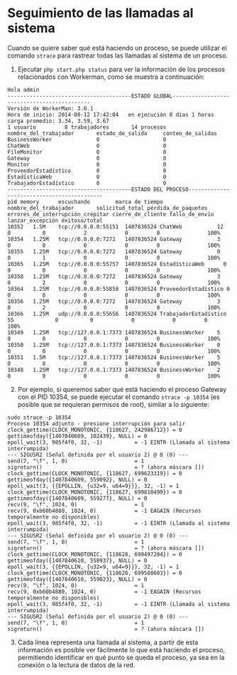 # Seguimiento de las llamadas al sistema

Cuando se quiere saber qué está haciendo un proceso, se puede utilizar el comando ```strace``` para rastrear todas las llamadas al sistema de un proceso.

1. Ejecutar ```php start.php status``` para ver la información de los procesos relacionados con Workerman, como se muestra a continuación:

```
Hola admin
---------------------------------------ESTADO GLOBAL--------------------------------------------
Versión de WorkerMan: 3.0.1
Hora de inicio: 2014-08-12 17:42:04   en ejecución 0 días 1 horas
carga promedio: 3.34, 3.59, 3.67
1 usuario         8 trabajadores       14 procesos
nombre_del_trabajador       estado_de_salida     conteo_de_salidas
BusinessWorker              0                    0
ChatWeb                     0                    0
FileMonitor                 0                    0
Gateway                     0                    0
Monitor                     0                    0
ProveedorEstadístico        0                    0
EstadísticaWeb              0                    0
TrabajadorEstadístico       0                    0
---------------------------------------ESTADO DEL PROCESO-------------------------------------------
pid	memory      escuchando        marca de tiempo  nombre_del_trabajador       solicitud_total pérdida_de_paquetes     errores_de_interrupción_crepitar cierre_de_cliente fallo_de_envío lanzar_excepción éxitoso/total
10352	1.5M    tcp://0.0.0.0:55151  1407836524 ChatWeb           12             0          0            2            0         0               100%
10354	1.25M   tcp://0.0.0.0:7272   1407836524 Gateway           3              0          0            0            0         0               100%
10355	1.25M   tcp://0.0.0.0:7272   1407836524 Gateway           0              0          1            0            0         0               100%
10365	1.25M   tcp://0.0.0.0:55757  1407836524 EstadísticaWeb      0              0          0            0            0         0               100%
10358	1.25M   tcp://0.0.0.0:7272   1407836524 Gateway           3              0          2            0            0         0               100%
10364	1.25M   tcp://0.0.0.0:55858  1407836524 ProveedorEstadístico 0              0          0            0            0         0               100%
10356	1.25M   tcp://0.0.0.0:7272   1407836524 Gateway           3              0          2            0            0         0               100%
10366	1.25M   udp://0.0.0.0:55656  1407836524 TrabajadorEstadístico   55             0          0            0            0         0               100%
10349	1.25M   tcp://127.0.0.1:7373 1407836524 BusinessWorker    5              0          0            0            0         0               100%
10350	1.25M   tcp://127.0.0.1:7373 1407836524 BusinessWorker    0              0          0            0            0         0               100%
10351	1.5M    tcp://127.0.0.1:7373 1407836524 BusinessWorker    5              0          0            0            0         0               100%
10348	1.25M   tcp://127.0.0.1:7373 1407836524 BusinessWorker    2              0          0            0            0         0               100%
```

2. Por ejemplo, si queremos saber qué está haciendo el proceso Gateway con el PID 10354, se puede ejecutar el comando ```strace -p 10354``` (es posible que se requieran permisos de root), similar a lo siguiente:

```
sudo strace -p 10354
Proceso 10354 adjunto - presione interrupción para salir
clock_gettime(CLOCK_MONOTONIC, {118627, 242986712}) = 0
gettimeofday({1407840609, 102439}, NULL) = 0
epoll_wait(3, 985f4f0, 32, -1)          = -1 EINTR (Llamada al sistema interrumpida)
--- SIGUSR2 (Señal definida por el usuario 2) @ 0 (0) ---
send(7, "\f", 1, 0)                     = 1
sigreturn()                             = ? (ahora máscara [])
clock_gettime(CLOCK_MONOTONIC, {118627, 699623319}) = 0
gettimeofday({1407840609, 559092}, NULL) = 0
epoll_wait(3, {{EPOLLIN, {u32=9, u64=9}}}, 32, -1) = 1
clock_gettime(CLOCK_MONOTONIC, {118627, 699810499}) = 0
gettimeofday({1407840609, 559277}, NULL) = 0
recv(9, "\f", 1024, 0)                  = 1
recv(9, 0xb60b4880, 1024, 0)            = -1 EAGAIN (Recursos temporalmente no disponibles)
epoll_wait(3, 985f4f0, 32, -1)          = -1 EINTR (Llamada al sistema interrumpida)
--- SIGUSR2 (Señal definida por el usuario 2) @ 0 (0) ---
send(7, "\f", 1, 0)                     = 1
sigreturn()                             = ? (ahora máscara [])
clock_gettime(CLOCK_MONOTONIC, {118628, 699497204}) = 0
gettimeofday({1407840610, 558937}, NULL) = 0
epoll_wait(3, {{EPOLLIN, {u32=9, u64=9}}}, 32, -1) = 1
clock_gettime(CLOCK_MONOTONIC, {118628, 699588603}) = 0
gettimeofday({1407840610, 559023}, NULL) = 0
recv(9, "\f", 1024, 0)                  = 1
recv(9, 0xb60b4880, 1024, 0)            = -1 EAGAIN (Recursos temporalmente no disponibles)
epoll_wait(3, 985f4f0, 32, -1)          = -1 EINTR (Llamada al sistema interrumpida)
--- SIGUSR2 (Señal definida por el usuario 2) @ 0 (0) ---
send(7, "\f", 1, 0)                     = 1
sigreturn()                             = ? (ahora máscara [])
```

3. Cada línea representa una llamada al sistema, a partir de esta información es posible ver fácilmente lo que está haciendo el proceso, permitiendo identificar en qué punto se queda el proceso, ya sea en la conexión o la lectura de datos de la red.
